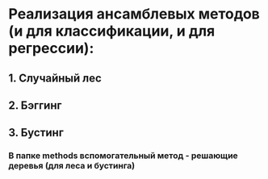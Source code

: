 # Реализация ансамблевых методов (и для классификации, и для регрессии):
## 1. Случайный лес
## 2. Бэггинг
## 3. Бустинг
### В папке methods вспомогательный метод - решающие деревья (для леса и бустинга)
